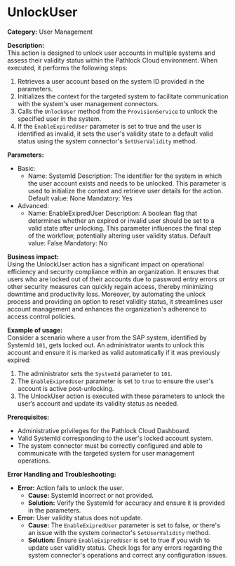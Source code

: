 # UnlockUser

**Category:** User Management

**Description:**  
This action is designed to unlock user accounts in multiple systems and assess their validity status within the Pathlock Cloud environment. When executed, it performs the following steps:

1. Retrieves a user account based on the system ID provided in the parameters.
2. Initializes the context for the targeted system to facilitate communication with the system's user management connectors.
3. Calls the `UnlockUser` method from the `ProvisionService` to unlock the specified user in the system.
4. If the `EnableExpiredUser` parameter is set to true and the user is identified as invalid, it sets the user's validity state to a default valid status using the system connector's `SetUserValidity` method.

**Parameters:**  
- Basic:
    - Name: SystemId
      Description: The identifier for the system in which the user account exists and needs to be unlocked. This parameter is used to initialize the context and retrieve user details for the action.
      Default value: None
      Mandatory: Yes
- Advanced:
    - Name: EnableExipredUser
      Description: A boolean flag that determines whether an expired or invalid user should be set to a valid state after unlocking. This parameter influences the final step of the workflow, potentially altering user validity status.
      Default value: False
      Mandatory: No

**Business impact:**  
Using the UnlockUser action has a significant impact on operational efficiency and security compliance within an organization. It ensures that users who are locked out of their accounts due to password entry errors or other security measures can quickly regain access, thereby minimizing downtime and productivity loss. Moreover, by automating the unlock process and providing an option to reset validity status, it streamlines user account management and enhances the organization's adherence to access control policies.

**Example of usage:**  
Consider a scenario where a user from the SAP system, identified by SystemId `101`, gets locked out. An administrator wants to unlock this account and ensure it is marked as valid automatically if it was previously expired:

1. The administrator sets the `SystemId` parameter to `101`.
2. The `EnableExipredUser` parameter is set to `true` to ensure the user's account is active post-unlocking.
3. The UnlockUser action is executed with these parameters to unlock the user’s account and update its validity status as needed.

**Prerequisites:**  
- Administrative privileges for the Pathlock Cloud Dashboard.
- Valid SystemId corresponding to the user's locked account system.
- The system connector must be correctly configured and able to communicate with the targeted system for user management operations.

**Error Handling and Troubleshooting:**  
- **Error:** Action fails to unlock the user.
  - **Cause:** SystemId incorrect or not provided.
  - **Solution:** Verify the SystemId for accuracy and ensure it is provided in the parameters.
- **Error:** User validity status does not update.
  - **Cause:** The `EnableExipredUser` parameter is set to false, or there's an issue with the system connector's `SetUserValidity` method.
  - **Solution:** Ensure `EnableExipredUser` is set to true if you wish to update user validity status. Check logs for any errors regarding the system connector's operations and correct any configuration issues.